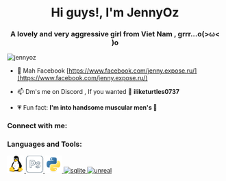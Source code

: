 <h1 align="center">Hi guys!, I'm JennyOz</h1>
<h3 align="center">A lovely and very aggressive girl from Viet Nam , grrr...o(>ω< )o</h3>

<p align="left"> <img src="https://komarev.com/ghpvc/?username=jennyoz&label=Profile%20views&color=0e75b6&style=flat" alt="jennyoz" /> </p>

- 🔅 Mah Facebook [https://www.facebook.com/jenny.expose.ru/](https://www.facebook.com/jenny.expose.ru/)

- 📫 Dm's me on Discord , If you wanted 🖤 **iliketurtles0737**

- 💗 Fun fact: **I'm into handsome muscular men's 🤤**

<h3 align="left">Connect with me:</h3>
<p align="left">
</p>

<h3 align="left">Languages and Tools:</h3>
<p align="left"> <a href="https://www.linux.org/" target="_blank" rel="noreferrer"> <img src="https://raw.githubusercontent.com/devicons/devicon/master/icons/linux/linux-original.svg" alt="linux" width="40" height="40"/> </a> <a href="https://www.photoshop.com/en" target="_blank" rel="noreferrer"> <img src="https://raw.githubusercontent.com/devicons/devicon/master/icons/photoshop/photoshop-line.svg" alt="photoshop" width="40" height="40"/> </a> <a href="https://www.python.org" target="_blank" rel="noreferrer"> <img src="https://raw.githubusercontent.com/devicons/devicon/master/icons/python/python-original.svg" alt="python" width="40" height="40"/> </a> <a href="https://www.sqlite.org/" target="_blank" rel="noreferrer"> <img src="https://www.vectorlogo.zone/logos/sqlite/sqlite-icon.svg" alt="sqlite" width="40" height="40"/> </a> <a href="https://unrealengine.com/" target="_blank" rel="noreferrer"> <img src="https://raw.githubusercontent.com/kenangundogan/fontisto/036b7eca71aab1bef8e6a0518f7329f13ed62f6b/icons/svg/brand/unreal-engine.svg" alt="unreal" width="40" height="40"/> </a> </p>
